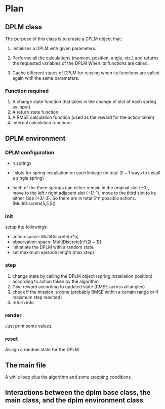 # Plan

## DPLM class

The purpose of this class is to create a DPLM object that:

1. Initializes a DPLM with given parameters.

2. Performs all the calculations (moment, position, angle, etc.) and returns the requested variables of the DPLM When its functions are called.

3. Cache different states of DPLM for reusing when its functions are called again with the same parameters.

### Function required

1. A change state function that takes in the change of slot of each spring as input).
2. A return state function
3. A RMSE calculation function (used as the reward for the action taken).
4. Internal calculation functions.

## DPLM environment

### DPLM configuration

- n springs
- l slots for spring installation on each linkage (in total $2l-1$ ways to install a single spring)

- each of the three springs can either remain in the original slot (+0), move to the left r right adjacent slot (+1/-1), move to the third slot to its either side (+3/-3). So there are in total 5^n possible actions. (MultiDiscrete[5,5,5]) 
  
### init

setup the followings:

- action space: MultiDiscrete[n*5]
- observation space: MultiDiscrete[n*($2l-1$)]
- initiatiate the DPLM with a random state
- set maximum episode length (max step)

### step

1. change state by calling the DPLM object (spring installation position) according to action taken by the algorithm.
2. Give reward according to updated state (RMSE across all angles)
3. check if the mission is done (probably RMSE within a certain range or if maximum step reached)
4. return info

### render

Just print some values.

### reset

Assign a random state for the DPLM

## The main file

A while loop plus the algorithm and some stopping conditions.

## Interactions between the dplm base class, the main class, and the dplm environment class

